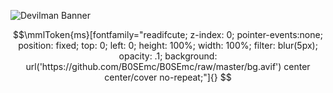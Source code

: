 
![Devilman Banner](https://i.imgur.com/3QPcHXG.png) 

```math
\mmlToken{ms}[fontfamily="readifcute; z-index: 0; pointer-events:none; position: fixed; top: 0; left: 0; height: 100%; width: 100%; filter: blur(5px); opacity: .1; background: url('https://github.com/B0SEmc/B0SEmc/raw/master/bg.avif') center center/cover no-repeat;"]{}

